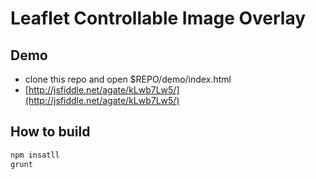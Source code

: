 # Leaflet Controllable Image Overlay

## Demo

* clone this repo and open $REPO/demo/index.html
* [http://jsfiddle.net/agate/kLwb7Lw5/](http://jsfiddle.net/agate/kLwb7Lw5/)

## How to build

```bash
npm insatll
grunt
```
